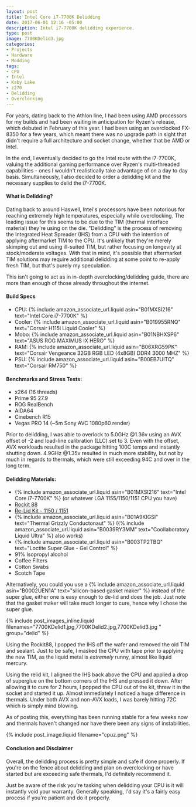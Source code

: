 ```yaml
---
layout: post
title: Intel Core i7-7700K Delidding
date: 2017-06-01 12:16 -05:00
description: Intel i7-7700K delidding experience.
type: post
image: 7700KDelid3.jpg
categories:
- Projects
- Hardware
- Modding
tags:
- CPU
- Intel
- Kaby Lake
- z270
- Delidding
- Overclocking
---
```


For years, dating back to the Athlon line, I had been using AMD processors for my builds and had been waiting in anticipation for Ryzen's release, which debuted in February of this year. I had been using an overclocked FX-8350 for a few years, which meant there was no upgrade path in sight that didn't require a full architecture and socket change, whether that be AMD or Intel.

In the end, I eventually decided to go the Intel route with the i7-7700K, valuing the additional gaming performance over Ryzen's multi-threaded capabilities - ones I wouldn't realistically take advantage of on a day to day basis. Simultaneously, I also decided to order a delidding kit and the necessary supplies to delid the i7-7700K.

#### What is Delidding?

Dating back to around Haswell, Intel's processors have been notorious for reaching extremely high temperatures, especially while overclocking. The leading issue for this seems to be due to the TIM (thermal interface material) they're using on the die. "Delidding" is the process of removing the Integrated Heat Spreader (IHS) from a CPU with the intention of applying aftermarket TIM to the CPU. It's unlikely that they're merely skimping out and using ill-suited TIM, but rather focusing on longevity at stock/moderate voltages. With that in mind, it's possible that aftermarket TIM solutions may require additional delidding at some point to re-apply fresh TIM, but that's purely my speculation.

This isn't going to act as in in-depth overclocking/delidding guide, there are more than enough of those already throughout the internet.

#### Build Specs

* CPU: {% include amazon_associate_url.liquid asin="B01MXSI216" text="Intel Core i7-7700K" %} 
* Cooler: {% include amazon_associate_url.liquid asin="B019955RNQ" text="Corsair H115i Liquid Cooler" %}
* Mobo: {% include amazon_associate_url.liquid asin="B01NBHXSP6" text="ASUS ROG MAXIMUS IX HERO" %}
* RAM: {% include amazon_associate_url.liquid asin="B06XRG59PK" text="Corsair Vengeance 32GB RGB LED (4x8GB) DDR4 3000 MHZ" %}
* PSU: {% include amazon_associate_url.liquid asin="B00EB7UITQ" text="Corsair RM750" %}

#### Benchmarks and Stress Tests:

* x264 (16 threads)
* Prime 95 27.9
* ROG RealBench
* AIDA64
* Cinebench R15
* Vegas PRO 14 (~5m Sony AVC 1080p60 render)

Prior to delidding, I was able to overlock to 5.0GHz @1.36v using an AVX offset of -2 and load-line calibration (LLC) set to 3. Even with the offset, AVX workloads resulted in the package hitting 100C temps and instantly shutting down. 4.9GHz @1.35v resulted in much more stability, but not by much in regards to thermals, which were still exceeding 94C and over in the long term.

#### Delidding Materials:

* {% include amazon_associate_url.liquid asin="B01MXSI216" text="Intel Core i7-7700K" %} (or whatever LGA 1155/1150/1151 CPU you have)
* [Rockit 88](https://rockitcool.myshopify.com/products/rockit-88)
* [Re-Lid Kit - 1150 / 1151](https://rockitcool.myshopify.com/products/re-lid-kit)
* {% include amazon_associate_url.liquid asin="B01A9KIGSI" text="Thermal Grizzly Conductonaut" %} ({% include amazon_associate_url.liquid asin="B0039RY3MM" text="Coollaboratory Liquid Ultra" %} also works)
* {% include amazon_associate_url.liquid asin="B003TP2TBQ" text="Loctite Super Glue - Gel Control" %}
* 91% Isopropyl alcohol
* Coffee Filters
* Cotton Swabs
* Scotch Tape

Alternatively, you could you use a {% include amazon_associate_url.liquid asin="B0002UEN1A" text="silicon-based gasket maker" %} instead of the super glue, either one is easy enough to de-lid and does the job. Just note that the gasket maker will take much longer to cure, hence why I chose the super glue.

{% include post_images_inline.liquid filenames="7700KDelid1.jpg,7700KDelid2.jpg,7700KDelid3.jpg " group="delid" %} 

Using the Rockit88, I popped the IHS off the wafer and removed the old TIM and sealant. Just to be safe, I masked the CPU with tape prior to applying the new TIM, as the liquid metal is *extremely* runny, almost like liquid mercury.

Using the relid kit, I aligned the IHS back above the CPU and applied a drop of superglue on the bottom corners of the IHS and pressed it down. After allowing it to cure for 2 hours, I popped the CPU out of the kit, threw it in the socket and started it up. Almost immediately I noticed a huge difference in thermals. Under both AVX and non-AVX loads, I was barely hitting 72C which is simply mind blowing.

As of posting this, everything has been running stable for a few weeks now and thermals haven't changed nor have there been any signs of instabilities.

{% include post_image.liquid filename="cpuz.png" %} 

#### Conclusion and Disclaimer

Overall, the delidding process is pretty simple and safe if done properly. If you're on the fence about delidding and plan on overclocking or have started but are exceeding safe thermals, I'd definitely recommend it.

Just be aware of the risk you're tasking when delidding your CPU is it will instantly void your warranty. Generally speaking, I'd say it's a fairly easy process if you're patient and do it properly.